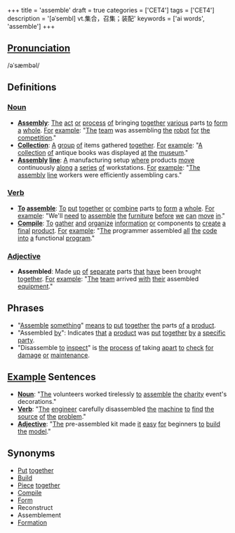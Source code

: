 +++
title = 'assemble'
draft = true
categories = ['CET4']
tags = ['CET4']
description = '[əˈsembl] vt.集合，召集；装配'
keywords = ['ai words', 'assemble']
+++

## [Pronunciation](/en/post/pronunciation/)
/əˈsæmbəl/

## Definitions
### [Noun](/en/post/noun/)
- **[Assembly](/en/post/assembly/)**: [The](/en/post/the/) [act](/en/post/act/) [or](/en/post/or/) [process](/en/post/process/) [of](/en/post/of/) bringing [together](/en/post/together/) [various](/en/post/various/) parts [to](/en/post/to/) [form](/en/post/form/) [a](/en/post/a/) [whole](/en/post/whole/). [For](/en/post/for/) [example](/en/post/example/): "[The](/en/post/the/) [team](/en/post/team/) was assembling [the](/en/post/the/) [robot](/en/post/robot/) [for](/en/post/for/) [the](/en/post/the/) [competition](/en/post/competition/)."
- **[Collection](/en/post/collection/)**: [A](/en/post/a/) [group](/en/post/group/) [of](/en/post/of/) items gathered [together](/en/post/together/). [For](/en/post/for/) [example](/en/post/example/): "[A](/en/post/a/) [collection](/en/post/collection/) [of](/en/post/of/) antique books was displayed [at](/en/post/at/) [the](/en/post/the/) [museum](/en/post/museum/)."
- **[Assembly](/en/post/assembly/) [line](/en/post/line/)**: [A](/en/post/a/) manufacturing setup [where](/en/post/where/) products [move](/en/post/move/) continuously [along](/en/post/along/) [a](/en/post/a/) [series](/en/post/series/) [of](/en/post/of/) workstations. [For](/en/post/for/) [example](/en/post/example/): "[The](/en/post/the/) [assembly](/en/post/assembly/) [line](/en/post/line/) workers were efficiently assembling cars."

### [Verb](/en/post/verb/)
- **[To](/en/post/to/) [assemble](/en/post/assemble/)**: [To](/en/post/to/) [put](/en/post/put/) [together](/en/post/together/) [or](/en/post/or/) [combine](/en/post/combine/) parts [to](/en/post/to/) [form](/en/post/form/) [a](/en/post/a/) [whole](/en/post/whole/). [For](/en/post/for/) [example](/en/post/example/): "We'll [need](/en/post/need/) [to](/en/post/to/) [assemble](/en/post/assemble/) [the](/en/post/the/) [furniture](/en/post/furniture/) [before](/en/post/before/) [we](/en/post/we/) [can](/en/post/can/) [move](/en/post/move/) [in](/en/post/in/)."
- **[Compile](/en/post/compile/)**: [To](/en/post/to/) [gather](/en/post/gather/) [and](/en/post/and/) [organize](/en/post/organize/) [information](/en/post/information/) [or](/en/post/or/) components [to](/en/post/to/) [create](/en/post/create/) [a](/en/post/a/) [final](/en/post/final/) [product](/en/post/product/). [For](/en/post/for/) [example](/en/post/example/): "[The](/en/post/the/) programmer assembled [all](/en/post/all/) [the](/en/post/the/) [code](/en/post/code/) [into](/en/post/into/) [a](/en/post/a/) functional [program](/en/post/program/)."

### [Adjective](/en/post/adjective/)
- **Assembled**: Made [up](/en/post/up/) [of](/en/post/of/) [separate](/en/post/separate/) parts [that](/en/post/that/) [have](/en/post/have/) been brought [together](/en/post/together/). [For](/en/post/for/) [example](/en/post/example/): "[The](/en/post/the/) [team](/en/post/team/) arrived [with](/en/post/with/) [their](/en/post/their/) assembled [equipment](/en/post/equipment/)."

## Phrases
- "[Assemble](/en/post/assemble/) [something](/en/post/something/)" [means](/en/post/means/) [to](/en/post/to/) [put](/en/post/put/) [together](/en/post/together/) [the](/en/post/the/) parts [of](/en/post/of/) [a](/en/post/a/) [product](/en/post/product/).
- "Assembled [by](/en/post/by/)": Indicates [that](/en/post/that/) [a](/en/post/a/) [product](/en/post/product/) was [put](/en/post/put/) [together](/en/post/together/) [by](/en/post/by/) [a](/en/post/a/) [specific](/en/post/specific/) [party](/en/post/party/).
- "Disassemble [to](/en/post/to/) [inspect](/en/post/inspect/)" is [the](/en/post/the/) [process](/en/post/process/) [of](/en/post/of/) taking [apart](/en/post/apart/) [to](/en/post/to/) [check](/en/post/check/) [for](/en/post/for/) [damage](/en/post/damage/) [or](/en/post/or/) [maintenance](/en/post/maintenance/).

## [Example](/en/post/example/) Sentences
- **[Noun](/en/post/noun/)**: "[The](/en/post/the/) volunteers worked tirelessly [to](/en/post/to/) [assemble](/en/post/assemble/) [the](/en/post/the/) [charity](/en/post/charity/) event's decorations."
- **[Verb](/en/post/verb/)**: "[The](/en/post/the/) [engineer](/en/post/engineer/) carefully disassembled [the](/en/post/the/) [machine](/en/post/machine/) [to](/en/post/to/) [find](/en/post/find/) [the](/en/post/the/) [source](/en/post/source/) [of](/en/post/of/) [the](/en/post/the/) [problem](/en/post/problem/)."
- **[Adjective](/en/post/adjective/)**: "[The](/en/post/the/) pre-assembled kit made [it](/en/post/it/) [easy](/en/post/easy/) [for](/en/post/for/) beginners [to](/en/post/to/) [build](/en/post/build/) [the](/en/post/the/) [model](/en/post/model/)."

## Synonyms
- [Put](/en/post/put/) [together](/en/post/together/)
- [Build](/en/post/build/)
- [Piece](/en/post/piece/) [together](/en/post/together/)
- [Compile](/en/post/compile/)
- [Form](/en/post/form/)
- Reconstruct
- Assemblement
- [Formation](/en/post/formation/)
